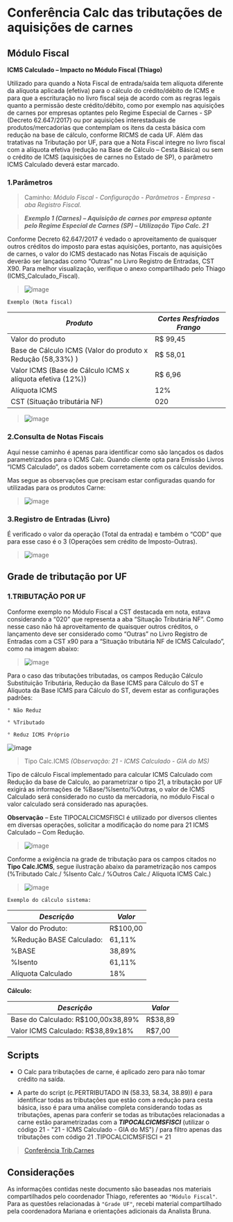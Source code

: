 # Conferência Calc das tributações de aquisições de carnes

## Módulo Fiscal

**ICMS Calculado – Impacto no Módulo Fiscal (Thiago)**

Utilizado para quando a Nota Fiscal de entrada/saída tem alíquota diferente da alíquota aplicada (efetiva) para o cálculo do crédito/débito de ICMS e para que a escrituração no livro fiscal seja de acordo com as regras legais quanto a permissão deste crédito/débito, como por exemplo nas aquisições de carnes por empresas optantes pelo Regime Especial de Carnes - SP (Decreto 62.647/2017) ou por aquisições interestaduais de produtos/mercadorias que contemplam os itens da cesta básica com redução na base de cálculo, conforme RICMS de cada UF. Além das tratativas na Tributação por UF, para que a Nota Fiscal integre no livro fiscal com a alíquota efetiva (redução na Base de Cálculo – Cesta Básica) ou sem o crédito de ICMS (aquisições de carnes no Estado de SP), o parâmetro ICMS Calculado deverá estar marcado.

### 1.Parâmetros

> Caminho: *Módulo Fiscal - Configuração - Parâmetros - Empresa - aba Registro Fiscal.*

> ***Exemplo 1 (Carnes) – Aquisição de carnes por empresa optante pelo Regime Especial de Carnes (SP) – Utilização Tipo Calc. 21***

Conforme Decreto 62.647/2017 é vedado o aproveitamento de quaisquer outros créditos do imposto para estas aquisições, portanto, nas aquisições de carnes, o valor do ICMS destacado nas Notas Fiscais de aquisição deverão ser lançadas como “Outras” no Livro Registro de Entradas, CST X90. Para melhor visualização, verifique o anexo compartilhado pelo Thiago (ICMS_Calculado_Fiscal).

> ![image](https://github.com/Wellingtondan/Doc_calc_carne/assets/119419112/e849c6d4-6c2e-4d14-93a0-3dc02432a7ad)


`Exemplo (Nota fiscal)`

|***Produto***  |***Cortes Resfriados Frango*** | 
| ----------| --------------| 
| Valor do produto | R$ 99,45 | 
| Base de Cálculo ICMS (Valor do produto x Redução (58,33%) ) | R$ 58,01 |
| Valor ICMS (Base de Cálculo ICMS x alíquota efetiva (12%)) | R$ 6,96 | 
| Alíquota ICMS | 12% | 
| CST (Situação tributária NF) | 020 | 

> ![image](https://github.com/Wellingtondan/Doc_calc_carne/assets/119419112/03f35f2b-fd98-4d0b-add0-3fe2052c0965)


### 2.Consulta de Notas Fiscais

Aqui nesse caminho é apenas para identificar como são lançados os dados parametrizados para o ICMS Calc. Quando cliente opta para Emissão Livros “ICMS Calculado”, os dados sobem corretamente com os cálculos devidos.

Mas segue as observações que precisam estar configuradas quando for utilizadas para os produtos Carne:

> ![image](https://github.com/Wellingtondan/Doc_calc_carne/assets/119419112/fb4e0639-cc57-4a1e-8fb1-a0162d441bdf)


### 3.Registro de Entradas (Livro)

É verificado o valor da operação (Total da entrada) e também o “COD” que para esse caso é o 3 (Operações sem crédito de Imposto-Outras).

> ![image](https://github.com/Wellingtondan/Doc_calc_carne/assets/119419112/84dda971-385b-43bf-9d77-28a5a21c9a61)


## Grade de tributação por UF

### 1.TRIBUTAÇÃO POR UF

Conforme exemplo no Módulo Fiscal  a CST destacada em nota, estava considerando a “020” que representa a aba “Situação Tributária NF”. Como nesse caso não há aproveitamento de quaisquer outros créditos, o lançamento deve ser considerado como “Outras” no Livro Registro de Entradas com a CST x90 para a “Situação tributária NF de ICMS Calculado”, como na imagem abaixo:

> ![image](https://github.com/Wellingtondan/Doc_calc_carne/assets/119419112/f1b19ad2-8657-4cf2-b6ea-0a551593d85f)

Para o caso das tributações tributadas, os campos Redução Cálculo Substituição Tributária, Redução da Base ICMS para Cálculo do ST e Alíquota da Base ICMS para Cálculo do ST, devem estar as configurações padrões:

`° Não Reduz`

`° %Tributado`

`° Reduz ICMS Próprio`

![image](https://github.com/Wellingtondan/Doc_calc_carne/assets/119419112/618163ff-b704-4bca-9f67-006790a24947)


> Tipo Calc.ICMS *(Observação: 21 - ICMS Calculado - GIA do MS)*

Tipo de cálculo Fiscal implementado para calcular ICMS Calculado com Redução da base de Calculo, ao parametrizar o tipo 21, a tributação por UF exigirá as informações de %Base/%Isento/%Outras, o valor de ICMS Calculado será considerado no custo da mercadoria, no módulo Fiscal o valor calculado será considerado nas apurações.

**Observação** – Este TIPOCALCICMSFISCI é utilizado por diversos clientes em diversas operações, solicitar a modificação do nome para 21 ICMS Calculado – Com Redução.

> ![image](https://github.com/Wellingtondan/Doc_calc_carne/assets/119419112/fa124c7a-f105-4f65-8a25-2633387979a6)


Conforme a exigência na grade de tributação para os campos citados no **Tipo Calc.ICMS**, segue ilustração abaixo da parametrização nos campos (%Tributado Calc./ %Isento Calc./ %Outros Calc./ Alíquota ICMS Calc.)

> ![image](https://github.com/Wellingtondan/Doc_calc_carne/assets/119419112/360ada34-58c6-4023-937d-dfbcaf410d4b)


`Exemplo do cálculo sistema:`

|***Descrição***  |***Valor*** | 
| ----------| --------------| 
| Valor do Produto:  | R$100,00 | 
| %Redução BASE Calculado: | 61,11% |
| %BASE | 38,89% | 
| %Isento | 61,11%  | 
| Alíquota Calculado |18% | 

**Cálculo:**

|***Descrição***  |***Valor*** | 
| ----------| --------------| 
| Base do Calculado: R$100,00x38,89% | R$38,89 | 
| Valor ICMS Calculado: R$38,89x18% | R$7,00 |


## Scripts

- O Calc para tributações de carne, é aplicado zero para não tomar crédito na saída.

- A parte do script (c.PERTRIBUTADO IN (58.33, 58.34, 38.89)) é para identificar todas as tributações que estão com a redução para cesta básica, isso é para uma análise completa considerando todas as tributações, apenas para conferir se todas as tributações relacionadas a carne estão parametrizadas com a ***TIPOCALCICMSFISCI*** (utilizar o código 21 - "21 - ICMS Calculado - GIA do MS") / para filtro apenas das tributações com código 21 .TIPOCALCICMSFISCI = 21

> [Conferência Trib.Carnes](https://github.com/Wellingtondan/Doc_calc_carne/blob/main/5.Confer%C3%AAncia%20tributa%C3%A7%C3%B5es%20de%20carne%20aba%20ind%C3%BAstri.sql)

## Considerações

As informações contidas neste documento são baseadas nos materiais compartilhados pelo coordenador Thiago, referentes ao `"Módulo Fiscal"`. Para as questões relacionadas à `"Grade UF"`, recebi material compartilhado pela coordenadora Mariana e orientações adicionais da Analista Bruna.
